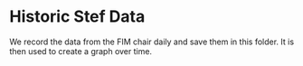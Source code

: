 # Historic Stef Data

We record the data from the FIM chair daily and save them in this folder.
It is then used to create a graph over time.